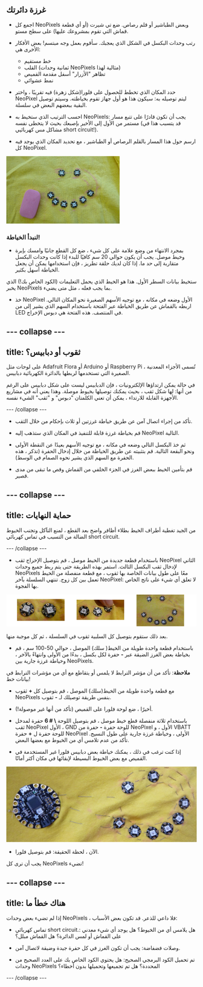 ## غرزة دائرتك

+ اجمع كل NeoPixels وبعض الطباشير أو قلم رصاص. ضع تي شيرت (أو أي قطعة قماش التي تقوم بمشروعك عليها) على سطح مستو.

+ رتب وحدات البكسل في الشكل الذي يعجبك. سأقوم بعمل وجه مبتسم! بعض الأفكار الأخرى هي:
  + خط مستقيم
  + القلب (ثمانية وحدات NeoPixels مثالية لهذا)
  + تظاهر "الأزرار" أسفل مقدمة القميص
  + نمط عشوائي

+ حدد المكان الذي تخطط للحصول على فلورا(شكل زهرة) فيه تقريبًا ، واختر NeoPixel ليتم توصيله به: سيكون هذا هو أول جهاز تقوم بخياطته. وسيتم توصيل البقية ببعضهم البعض في سلسلة.

+ احسب الترتيب الذي ستخيط به NeoPixels: يجب أن تكون قادرًا على تتبع مسار مستمر من الأول إلى الأخير بإصبعك بحيث لا يتخطى نفسه (قد يتسبب هذا في مشاكل مس كهربائيي short circuit!).

+ ارسم حول هذا المسار بالقلم الرصاص أو الطباشير ، مع تحديد المكان الذي يوجد فيه كل NeoPixel.

![](images/drawAroundShape.png)

### لنبدأ الخياطة!

+ بمجرد الانتهاء من وضع علامة على كل شيء ، ضع كل القطع جانبًا وامسك بإبرة وخيط موصل. يجب أن يكون حوالي 20 سم كافيًا للبدء إذا كانت وحدات البكسل متقاربة إلى حد ما. إذا كان لديك حلقة تطريز ، فإن استخدامها يمكن أن يجعل الخياطة أسهل بكثير.

ستخيط بيانات السطر الأول. هذا هو الخيط الذي يحمل التعليمات (الكود الخاص بك!) الذي يخبر NeoPixels بما يجب فعله ، مثل متى يضيء.

+ خذ NeoPixel الأول وضعه في مكانه ، مع توجيه الأسهم الصغيرة نحو المكان التالي. اربطه بالقماش عن طريق الخياطة عبر الفتحة باستخدام السهم الذي يشير إلى من LED في المنتصف. هذه الفتحة هي دبوس الإخراج.

--- collapse ---
---
title: ثقوب أو دبابيس؟
---

على لوحات مثل Adafruit Flora أو Arduino أو Raspberry Pi ، تُسمى الأجزاء المعدنية الصغيرة التي تستخدمها لربطها بالدائرة الكهربائية دبابيس.

في حالة يمكن ارتداؤها الإلكترونيات ، فإن الدبابيس ليست على شكل دبابيس على الرغم من أنها: لها شكل ثقب ، بحيث يمكنك توصيلها بخيوط موصلة. وهذا يعني أنه في مشاريع الأجهزة القابلة للارتداء ، يمكن أن تعني الكلمتان "دبوس" و "ثقب" الشيء نفسه.

--- /collapse ---

+ تأكد من إجراء اتصال آمن عن طريق خياطة غرزتين أو ثلاث بإحكام من خلال الثقب.

+ قم بخياطة غرزة قابلة للتنفيذ في المكان الذي ستذهب إليه NeoPixel التالية.

+ ثم خذ البكسل التالي وضعه في مكانه ، مع توجيه الأسهم بعيدًا عن النقطة الأولى ونحو البقعة التالية. قم بتثبيته عن طريق الخياطة من خلال إدخال الحفرة (تذكر ، هذه الحفرة مع السهم الذي يشير نحوه الصمام في الوسط).

+ قم بتأمين الخيط ببعض الغرز في الجزء الخلفي من القماش وقص ما تبقى من مدى قصير.

--- collapse ---
---
title: حماية النهايات
---

من الجيد تغطية أطراف الخيط بطلاء أظافر واضح بعد القطع ، لمنع التآكل وتجنب الخيوط الضالة من التسبب في تماس كهربائي short circuit.

--- /collapse ---

+ باستخدام قطعة جديدة من الخيط موصل ، قم بتوصيل الإخراج ثقب NeoPixel الثاني لإدخال ثقب البكسل الثالث. استمر بهذه الطريقة حتى يتم ربط جميع وحدات NeoPixels معًا على طول بيانات الخاصة بها ثقوب ، مع قطعة منفصلة من الخيط تعمل بين كل زوج. تنتهي السلسلة بآخر NeoPixel: لا تعلق أي شيء على ناتج الخاص بها الفجوة.

![](images/pixelSewing3_136_800.png)

بعد ذلك ستقوم بتوصيل كل السلبية ثقوب في السلسلة ، ثم كل موجبة منها.

+ باستخدام قطعة واحدة طويلة من الخيط( سلك) الموصل ، حوالي 50-100 سم ، قم بخياطة بعض الغرز الضيقة عبر **-** حفرة لكل بكسل ، بدءًا من الأولى وانتهاءً بالآخر ، وخياطة غرزة جارية بين NeoPixels.

**ملاحظة**: تأكد من أن مؤشر الترابط لا يلمس أو يتقاطع مع أي من مؤشرات الترابط في بيانات خط!

+ مع قطعة واحدة طويلة من الخيط(سلك) الموصل ، قم بتوصيل كل **+** ثقوب NeoPixels بنفس طريقة توصيلك لـ **-** ثقوب.

+ أخيرًا ، ضع لوحة فلورا على القميص (تأكد من أنها غير موصولة!).

+ باستخدام ثلاثة منفصلة قطع خيط موصل ، قم بتوصيل اللوحة **\ # 6** حفرة لمدخل ثقب NeoPixel الأول ، GND للوحة حفرة **-** حفرة من NeoPixel الأول ، و VBATT للوحة حفرة ل **+** حفرة NeoPixel الأولى ، وخياطة غرزة جارية على طول النسيج. تأكد من عدم تلامس أي من الخيوط مع بعضها البعض.

+ إذا كنت ترغب في ذلك ، يمكنك خياطة بعض دبابيس فلورا غير المستخدمة في القميص مع بعض الخيوط البسيطة لإبقائها في مكان أكثر أمانًا.

![](images/stitchedCircuit.png)

+ الآن ، لحظة الحقيقة: قم بتوصيل فلورا.

يجب أن ترى كل NeoPixels تضيء!

--- collapse ---
---
title: هناك خطأ ما
---

إذا لم تضيء بعض وحدات NeoPixels ، فلا داعي للذعر. قد تكون بعض الأسباب:

+ تماس كهربائي short circuit.: هل يلامس أي من الخيوط؟ هل يوجد أي شيء معدني على القماش أو لمس الدائرة؟ هل القماش مبلل؟

+ وصلات فضفاضة: يجب أن تكون الغرز في كل حفرة جيدة وضيقة لاتصال آمن.

+ تم تحميل الكود البرمجي الصحيح: هل يحتوي الكود الخاص بك على العدد الصحيح من وحدات NeoPixels المحددة؟ هل تم تجميعها وتحميلها بدون أخطاء؟

--- /collapse --- 
